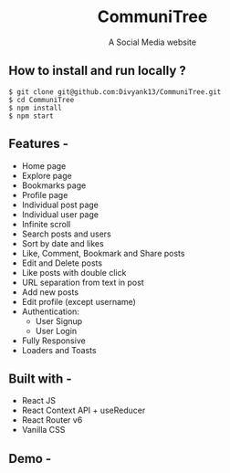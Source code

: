 <div align="center">
    
# CommuniTree
  A Social Media website
</div>

## **How to install and run locally ?**

```
$ git clone git@github.com:Divyank13/CommuniTree.git
$ cd CommuniTree
$ npm install
$ npm start
```

## **Features -**

- Home page
- Explore page
- Bookmarks page
- Profile page
- Individual post page
- Individual user page
- Infinite scroll
- Search posts and users
- Sort by date and likes
- Like, Comment, Bookmark and Share posts
- Edit and Delete posts
- Like posts with double click
- URL separation from text in post
- Add new posts
- Edit profile (except username)
- Authentication:
  - User Signup
  - User Login
- Fully Responsive
- Loaders and Toasts

## **Built with -**

- React JS
- React Context API + useReducer
- React Router v6
- Vanilla CSS

## **Demo -**
